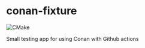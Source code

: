 # conan-fixture

![CMake](https://github.com/kaidokert/conan-fixture/workflows/CMake/badge.svg)

Small testing app for using Conan with Github actions

